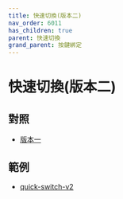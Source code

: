 ```yaml
---
title: 快速切換(版本二)
nav_order: 6011
has_children: true
parent: 快速切換
grand_parent: 按鍵綁定
---
```



# 快速切換(版本二)


## 對照

* [版本一](index.md)


## 範例

* [quick-switch-v2](https://github.com/samwhelp/note-about-vim/tree/gh-pages/_demo/adjustment/keybind/quick-switch-v2)
